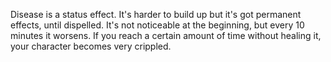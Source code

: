 Disease is a status effect. It's harder to build up but it's got permanent effects, until dispelled. It's not noticeable at the beginning, but every 10 minutes it worsens.
If you reach a certain amount of time without healing it, your character becomes very crippled.